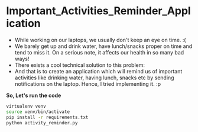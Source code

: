 # Important_Activities_Reminder_Application

- While working on our laptops, we usually don't keep an eye on time. :(
- We barely get up and drink water, have lunch/snacks proper on time and tend to miss it. On a serious note, it affects our health in so many bad ways! 
- There exists a cool technical solution to this problem:
- And that is to create an application which will remind us of important activities like drinking water, having lunch, snacks etc by sending notifications on the laptop.
  Hence, I tried implementing it. :p

**So, Let's run the code**

```bash
virtualenv venv
source venv/bin/activate
pip install -r requirements.txt
python activity_reminder.py
```
